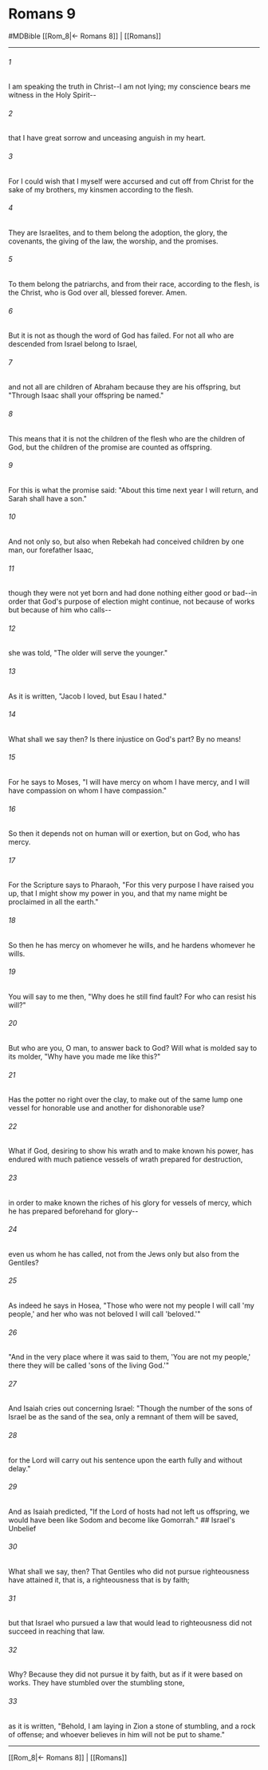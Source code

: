 # Romans 9
#MDBible
[[Rom_8|← Romans 8]] | [[Romans]]

***

###### 1 

I am speaking the truth in Christ--I am not lying; my conscience bears me witness in the Holy Spirit-- 

###### 2 

that I have great sorrow and unceasing anguish in my heart. 

###### 3 

For I could wish that I myself were accursed and cut off from Christ for the sake of my brothers, my kinsmen according to the flesh. 

###### 4 

They are Israelites, and to them belong the adoption, the glory, the covenants, the giving of the law, the worship, and the promises. 

###### 5 

To them belong the patriarchs, and from their race, according to the flesh, is the Christ, who is God over all, blessed forever. Amen. 

###### 6 

But it is not as though the word of God has failed. For not all who are descended from Israel belong to Israel, 

###### 7 

and not all are children of Abraham because they are his offspring, but "Through Isaac shall your offspring be named." 

###### 8 

This means that it is not the children of the flesh who are the children of God, but the children of the promise are counted as offspring. 

###### 9 

For this is what the promise said: "About this time next year I will return, and Sarah shall have a son." 

###### 10 

And not only so, but also when Rebekah had conceived children by one man, our forefather Isaac, 

###### 11 

though they were not yet born and had done nothing either good or bad--in order that God's purpose of election might continue, not because of works but because of him who calls-- 

###### 12 

she was told, "The older will serve the younger." 

###### 13 

As it is written, "Jacob I loved, but Esau I hated." 

###### 14 

What shall we say then? Is there injustice on God's part? By no means! 

###### 15 

For he says to Moses, "I will have mercy on whom I have mercy, and I will have compassion on whom I have compassion." 

###### 16 

So then it depends not on human will or exertion, but on God, who has mercy. 

###### 17 

For the Scripture says to Pharaoh, "For this very purpose I have raised you up, that I might show my power in you, and that my name might be proclaimed in all the earth." 

###### 18 

So then he has mercy on whomever he wills, and he hardens whomever he wills. 

###### 19 

You will say to me then, "Why does he still find fault? For who can resist his will?" 

###### 20 

But who are you, O man, to answer back to God? Will what is molded say to its molder, "Why have you made me like this?" 

###### 21 

Has the potter no right over the clay, to make out of the same lump one vessel for honorable use and another for dishonorable use? 

###### 22 

What if God, desiring to show his wrath and to make known his power, has endured with much patience vessels of wrath prepared for destruction, 

###### 23 

in order to make known the riches of his glory for vessels of mercy, which he has prepared beforehand for glory-- 

###### 24 

even us whom he has called, not from the Jews only but also from the Gentiles? 

###### 25 

As indeed he says in Hosea, "Those who were not my people I will call 'my people,' and her who was not beloved I will call 'beloved.'" 

###### 26 

"And in the very place where it was said to them, 'You are not my people,' there they will be called 'sons of the living God.'" 

###### 27 

And Isaiah cries out concerning Israel: "Though the number of the sons of Israel be as the sand of the sea, only a remnant of them will be saved, 

###### 28 

for the Lord will carry out his sentence upon the earth fully and without delay." 

###### 29 

And as Isaiah predicted, "If the Lord of hosts had not left us offspring, we would have been like Sodom and become like Gomorrah." ## Israel's Unbelief 

###### 30 

What shall we say, then? That Gentiles who did not pursue righteousness have attained it, that is, a righteousness that is by faith; 

###### 31 

but that Israel who pursued a law that would lead to righteousness did not succeed in reaching that law. 

###### 32 

Why? Because they did not pursue it by faith, but as if it were based on works. They have stumbled over the stumbling stone, 

###### 33 

as it is written, "Behold, I am laying in Zion a stone of stumbling, and a rock of offense; and whoever believes in him will not be put to shame." 

***

[[Rom_8|← Romans 8]] | [[Romans]]
